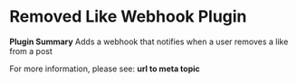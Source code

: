 # **Removed Like Webhook** Plugin

**Plugin Summary**
Adds a webhook that notifies when a user removes a like from a post

For more information, please see: **url to meta topic**

